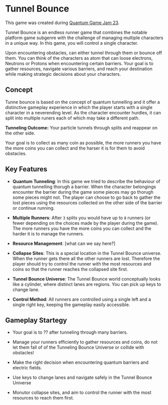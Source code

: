 # Tunnel Bounce

This game was created during [Quantum Game Jam 23](https://itch.io/jam/quantum-game-jam-2023).

Tunnel Bounce is an endless runner game that combines the notable platform game subgenre with the challenge of managing multiple characters in a unique way. In this game, you will control a single character. 

Upon encountering obstacles, can either tunnel through them or bounce off them. You can think of the characters as atom that can loose electrons, Neutrons or Protons when encountering certain barriers. 
Your goal is to gather resources, navigate various barriers, and reach your destination while making strategic decisions about your characters.

## Concept

Tunne bounce is based on the concept of quantum tunnelling and it offer a distinctive gameplay experience in which the player starts with a single character in a neverending level. As the character encounter hurdles, it can split into multiple runers each of which may take a different path.

**Tunneling Outcome:** Your particle tunnels through splits and reappear on the other side.

Your goal is to collect as many coin as possible, the more runners you have the more coins you can collect and the harser it is for them to avoid obstacles.

## Key Features

- **Quantum Tunneling**: In this game we tried to describe the behaviour of quantum tunnelling thorugh a barrier. When the character belongings encounter the barrier during the game some pieces may go thorugh some pieces might not. The player can choose to go back to gather the lost pieces using the resources collected on the other side of the barrier or continue running.
  
- **Multiple Runners**: After `3` splits you would have up to `8` runners (or fewer depending on the choices made by the player during the game). The more runners you have the more coins you can collect and the harder it is to manage the runners.
  
- **Resource Management**:  [what can we say here?]
  
- **Collapse Sites**: This is a special location in the Tunnel Bounce universe. When the runner gets there all the other runners are lost. Therefore the player should try to control the runner with the most resources and coins so that the runner reaches the collapsed site first.
  
- **Tunnel Bounce Universe**: The Tunnel Bounce world conceptually looks like a cylinder, where distinct lanes are regions. You can pick up keys to change lane.
  
- **Control Method**: All runners are controlled using a single left and a single right key, keeping the gameplay easily accessible.

## Gameplay Startegy

- Your goal is to ?? after tunneling through many barriers.

- Manage your runners efficiently to gather resources and coins, do not let them fall of of the Tunneling Bounce Universe or collide with obstacles!

- Make the right decision when encountering quantum barriers and electric fields.

- Use keys to change lanes and navigate safely in the Tunnel Bounce Universe

- Monutor collapse sites, and aim to control the runner with the most resources to reach them first.




